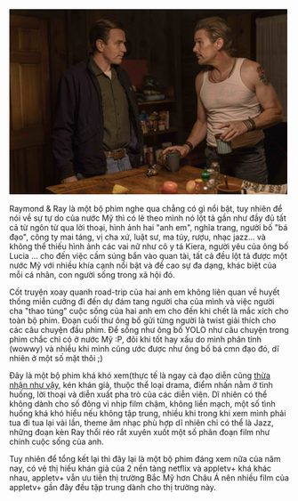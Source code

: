 <img src="https://raw.githubusercontent.com/vdchuyen/chuyen-vn/master/img/raymondray.jpg" alt="image from appletv+" width="500"/> 

Raymond & Ray là một bộ phim nghe qua chẳng có gì nổi bật, tuy nhiên để nói về sự tự do của nước Mỹ thì có lẽ theo mình nó lột tả gần như đầy đủ tất cả từ ngôn từ qua lời thoại, hình ảnh hai "anh em", nghĩa trang, người bố "bá đạo", công ty mai táng, vị cha xứ, luật sư, ma túy, rượu, nhạc jazz... và không thể thiếu hình ảnh các vai nữ như cô y tá Kiera, người yêu của ông bố Lucia ... cho đến việc cầm súng bắn vào quan tài, tất cả đều lột tả được một nước Mỹ với nhiều khía cạnh nổi bật và đề cao sự đa dạng, khác biệt của mỗi cá nhân, con người sống trong xã hội đó. 

Cốt truyện xoay quanh road-trip của hai anh em không liên quan về huyết thống miễn cưỡng đi đến dự đám tang người cha của mình và việc người cha "thao túng" cuộc sống của hai anh em cho đến khi chết là mắc xích cho toàn bộ phim. Đoạn cuối thư ông bố gửi từng người là twist giải thích cho các câu chuyện đầu phim. Để sống như ông bố YOLO như câu chuyện trong phim chắc chỉ có ở nước Mỹ :P, đôi khi tốt hay xấu do mình phân tính (wowwy) và nhiều khi mình cũng ước được như ông bố bá cmn đạo đó, dĩ nhiên ở một số mặt thôi ;)

Đây là một bộ phim khá khó xem(thực tế là ngay cả đạo diễn cũng [thừa nhận như vậy](https://collider.com/rodrigo-garca-raymond-and-ray-interview-apple-tv/), kén khán giả, thuộc thể loại drama, điểm nhấn nằm ở tình huống, lời thoại và diễn xuất pha trò của các diễn viên. Dĩ nhiên có thể không dành cho số đông vì nhịp film chậm, không liền mạch, một số tình huống khá khó hiểu nếu không tập trung, nhiều khi trong khi xem mình phải tua đi tua lại vài lần, theme âm nhạc phù hợp dĩ nhiên chỉ có thể là Jazz, những đoạn kèn Ray thổi réo rắt xuyên xuốt một số phân đoạn film như chính cuộc sống của anh. 

Tuy nhiên để tổng kết lại thì đây lại là một bộ phim đáng xem nữa của năm nay, có vẻ thị hiếu khán giả của 2 nền tàng netflix và appletv+ khá khác nhau, appletv+ vẫn ưu tiên thị trường Bắc Mỹ hơn Châu Á nên nhiều film của appletv+ gần đây đều tập trung dành cho thị trường này. 

